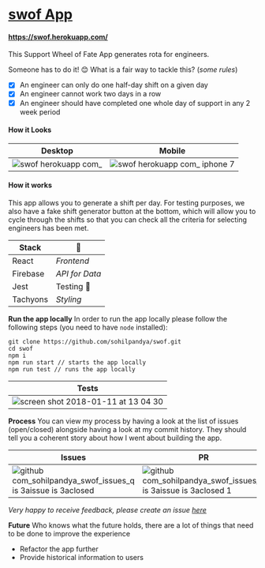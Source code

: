 # [swof App](https://swof.herokuapp.com/)

#### https://swof.herokuapp.com/

This Support Wheel of Fate App generates rota for engineers.

Someone has to do it! :blush:
What is a fair way to tackle this? (_some rules_)
- [x] An engineer can only do one half-day shift on a given day
- [x] An engineer cannot work two days in a row
- [x] An engineer should have completed one whole day of support in any 2 week period

#### How it Looks
| Desktop | Mobile |
| --- | --- |
| ![swof herokuapp com_](https://user-images.githubusercontent.com/2305591/34825777-b8173c20-f6cb-11e7-91f1-4dab76996934.png) | ![swof herokuapp com_ iphone 7](https://user-images.githubusercontent.com/2305591/34825796-d4d51d8c-f6cb-11e7-8116-d29d9b1ceb06.png) |

#### How it works
This app allows you to generate a shift per day. For testing purposes, we also have a fake shift generator button at the bottom, which will allow you to cycle through the shifts so that you can check all the criteria for selecting engineers has been met.

| **Stack** | 🤔  |
| --- | --- |
| React | _Frontend_ |
| Firebase | _API for Data_ |
| Jest | Testing 🎉  |
| Tachyons | _Styling_ |

**Run the app locally**
In order to run the app locally please follow the following steps (you need to have `node` installed):
```
git clone https://github.com/sohilpandya/swof.git
cd swof
npm i
npm run start // starts the app locally
npm run test // runs the app locally
```
| Tests |
| --- |
| ![screen shot 2018-01-11 at 13 04 30](https://user-images.githubusercontent.com/2305591/34826841-0f56d258-f6d0-11e7-9e7e-7a72e5113f4f.png) |

**Process**
You can view my process by having a look at the list of issues (open/closed) alongside having a look at my commit history. They should tell you a coherent story about how I went about building the app.

| Issues | PR | Commit |
| --- | --- | --- |
| ![github com_sohilpandya_swof_issues_q is 3aissue is 3aclosed](https://user-images.githubusercontent.com/2305591/34826052-fb01f132-f6cc-11e7-8ca9-f01068e5a066.png) | ![github com_sohilpandya_swof_issues_q is 3aissue is 3aclosed 1](https://user-images.githubusercontent.com/2305591/34826064-03ec07d8-f6cd-11e7-8145-c536569306ad.png) | ![github com_sohilpandya_swof_issues_q is 3aissue is 3aclosed 2](https://user-images.githubusercontent.com/2305591/34826074-09bdc976-f6cd-11e7-8d61-4274c0126cf4.png) |

_Very happy to receive feedback, please create an issue [here](https://github.com/sohilpandya/swof/issues/new)_

**Future**
Who knows what the future holds, there are a lot of things that need to be done to improve the experience
- Refactor the app further
- Provide historical information to users